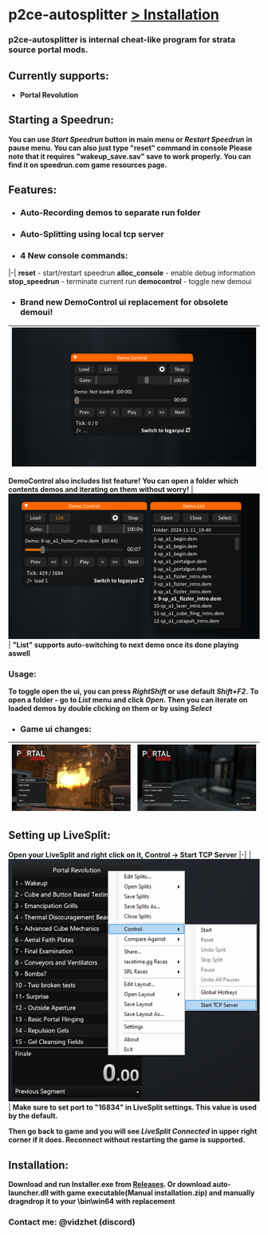 # p2ce-autosplitter **[> Installation](#Installation)**
### p2ce-autosplitter is internal cheat-like program for strata source portal mods.

## **Currently supports:**
- **Portal Revolution**

## **Starting a Speedrun:**
**You can use *Start Speedrun* button in main menu or *Restart Speedrun* in pause menu. You can also just type "reset" command in console**
**Please note that it requires "wakeup_save.sav" save to work properly. You can find it on speedrun.com game resources page.**

## Features:
- ### **Auto-Recording demos to separate run folder**
- ### **Auto-Splitting using local tcp server**
- ### **4 New console commands:**
|-|
**reset** - start/restart speedrun
**alloc_console** - enable debug information
**stop_speedrun** - terminate current run
**democontrol** - toggle new demoui
- ### **Brand new DemoControl ui replacement for obsolete demoui!**
| ![img](images/democontrol_preview.png) |
|-|
**DemoControl also includes list feature!**
**You can open a folder which contents demos and iterating on them without worry!**
| ![img](images/democontrol_list_preview.png) |
**"List" supports auto-switching to next demo once its done playing aswell**

### Usage:
**To toggle open the ui, you can press *RightShift* or use default *Shift+F2*.**
**To open a folder - go to *List* menu and click *Open*. Then you can iterate on loaded demos by double clicking on them or by using *Select***
- ### **Game ui changes:**
| ![img](images/mainmenu_ui_preview.png) | ![img](images/mainmenu_ui_preview2.png) |
|-|-|

## Setting up LiveSplit:
**Open your LiveSplit and right click on it, Control -> Start TCP Server**
|-|
| ![img](images/livesplit_setup.png) |
**Make sure to set port to "16834" in LiveSplit settings. This value is used by the default.**

**Then go back to game and you will see *LiveSplit Connected* in upper right corner if it does. Reconnect without restarting the game is supported.**
## Installation:
**Download and run Installer.exe from [Releases](https://github.com/Vidzhet/p2ce-autosplitter/releases/tag/release). Or download auto-launcher.dll with game executable(Manual installation.zip) and manually dragndrop it to your \bin\win64 with replacement**

### Contact me: @vidzhet (discord)
